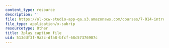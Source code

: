 ```yaml
---
content_type: resource
description: ''
file: https://ol-ocw-studio-app-qa.s3.amazonaws.com/courses/7-014-introductory-biology-spring-2005/513ddf3f9a3cdfa8bfcf68c57376907c_EO9SMD6fIsI.srt
file_type: application/x-subrip
resourcetype: Other
title: 3play caption file
uid: 513ddf3f-9a3c-dfa8-bfcf-68c57376907c
---
```

